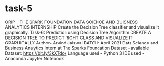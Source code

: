 # task-5

GRIP - THE SPARK FOUNDATION
DATA SCIENCE AND BUISNESS ANALYTICS INTERNSHIP
Create the Decision Tree classifier and visualize it graphically.
Task-6: Prediction using Decision Tree Algorithm
CREATE A DECISION TREE TO PREDICT RIGHT CLASS AND VISUALIZE IT GRAPHICALLY
Author- Arvind Jaiswal
BATCH: April 2021
Data Science and Business Analytics Intern at The Sparks Foundation
Dataset - available Dataset: https://bit.ly/3kXTdox
Language used - Python 3
IDE used - Anaconda Jupyter Notebook
